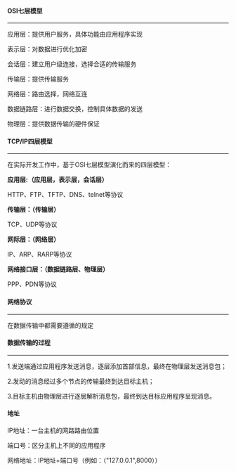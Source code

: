 #### OSI七层模型

------

应用层：提供用户服务，具体功能由应用程序实现

表示层：对数据进行优化加密

会话层：建立用户级连接，选择合适的传输服务

传输层：提供传输服务

网络层：路由选择，网络互连

数据链路层：进行数据交换，控制具体数据的发送

物理层：提供数据传输的硬件保证

#### TCP/IP四层模型

------

在实际开发工作中，基于OSI七层模型演化而来的四层模型：

**应用层:（应用层，表示层，会话层）**

HTTP、FTP、TFTP、DNS、telnet等协议

**传输层：（传输层）**

TCP、UDP等协议

**网际层：（网络层）**

IP、ARP、RARP等协议

**网络接口层：（数据链路层、物理层）**

PPP、PDN等协议

#### 网络协议

------

在数据传输中都需要遵循的规定

#### 数据传输的过程

------

1.发送端通过应用程序发送消息，逐层添加首部信息，最终在物理层发送消息包；

2.发动的消息经过多个节点的传输最终到达目标主机；

3.目标主机由物理层进行逐层解析消息包，最终到达目标应用程序呈现消息。

#### 地址

IP地址：一台主机的网路路由位置

端口号：区分主机上不同的应用程序

网络地址：IP地址+端口号（例如：（"127.0.0.1",8000））